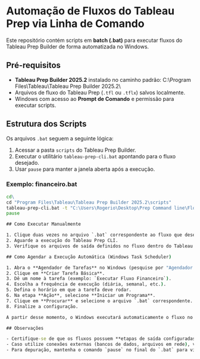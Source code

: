 # Automação de Fluxos do Tableau Prep via Linha de Comando

Este repositório contém scripts em **batch (.bat)** para executar fluxos do Tableau Prep Builder de forma automatizada no Windows.

## Pré-requisitos

- **Tableau Prep Builder 2025.2** instalado no caminho padrão: C:\Program Files\Tableau\Tableau Prep Builder 2025.2\
- Arquivos de fluxo do Tableau Prep (`.tfl` ou `.tflx`) salvos localmente.
- Windows com acesso ao **Prompt de Comando** e permissão para executar scripts.

## Estrutura dos Scripts

Os arquivos `.bat` seguem a seguinte lógica:

1. Acessar a pasta `scripts` do Tableau Prep Builder.
2. Executar o utilitário `tableau-prep-cli.bat` apontando para o fluxo desejado.
3. Usar `pause` para manter a janela aberta após a execução.

### Exemplo: financeiro.bat

```bat
cd\
cd "Program Files\Tableau\Tableau Prep Builder 2025.2\scripts"
tableau-prep-cli.bat -t "C:\Users\Rogerio\Desktop\Prep Command line\Flows\financeiro.tfl"
pause

## Como Executar Manualmente

1. Clique duas vezes no arquivo `.bat` correspondente ao fluxo que deseja rodar.
2. Aguarde a execução do Tableau Prep CLI.
3. Verifique os arquivos de saída definidos no fluxo dentro do Tableau Prep Builder.

## Como Agendar a Execução Automática (Windows Task Scheduler)

1. Abra o **Agendador de Tarefas** no Windows (pesquise por "Agendador de Tarefas" no menu Iniciar).
2. Clique em **Criar Tarefa Básica**.
3. Dê um nome à tarefa (exemplo: `Executar Fluxo Financeiro`).
4. Escolha a frequência de execução (diária, semanal, etc.).
5. Defina o horário em que a tarefa deve rodar.
6. Na etapa **Ação**, selecione **Iniciar um Programa**.
7. Clique em **Procurar** e selecione o arquivo `.bat` correspondente.
8. Finalize a configuração.

A partir desse momento, o Windows executará automaticamente o fluxo no horário definido.

## Observações

- Certifique-se de que os fluxos possuem **etapas de saída configuradas** no Tableau Prep.
- Caso utilize conexões externas (bancos de dados, arquivos em rede), verifique se as credenciais estão salvas no fluxo.
- Para depuração, mantenha o comando `pause` no final do `.bat` para visualizar mensagens de erro.
